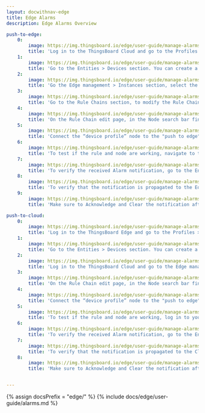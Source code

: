 ```yaml
---
layout: docwithnav-edge
title: Edge Alarms
description: Edge Alarms Overview

push-to-edge:
    0:
        image: https://img.thingsboard.io/edge/user-guide/manage-alarms/push-from-cloud-to-edge/0-device-profile-create-rule.png
        title: 'Log in to the ThingsBoard Cloud and go to the Profiles > Device profiles section to create or modify the Device profile. Select the appropriate Default rule chain. Then, configure the Alarm Rule.'
    1:
        image: https://img.thingsboard.io/edge/user-guide/manage-alarms/push-from-cloud-to-edge/1-assign-the-profile.png
        title: 'Go to the Entities > Devices section. You can create a new Device or edit the existing one. On the "Device details" page, assign newly created (or updated) Device profile to this Device. Click the “Apply changes” button.'
    2:
        image: https://img.thingsboard.io/edge/user-guide/manage-alarms/push-from-cloud-to-edge/2-assign-device-toEdge.png
        title: 'Go the Edge management > Instances section, select the “Manage devices” option and assign this device to the Edge instance.'
    3:
        image: https://img.thingsboard.io/edge/user-guide/manage-alarms/push-from-cloud-to-edge/3-rule-chain-section.png
        title: 'Go to the Rule Chains section, to modify the Rule Chain you have assigned to the Device profile.'
    4:
        image: https://img.thingsboard.io/edge/user-guide/manage-alarms/push-from-cloud-to-edge/4-push-node.png
        title: 'On the Rule Chain edit page, in the Node search bar find the "push to edge" node. It pushes messages from Cloud to Edge. Once message arrives to this node it will be converted into Edge event and saved to the local database. Drag and drop the node onto the Rule Chain sheet. Then, in the "Add rule node" pop-up window enter the node title and select the "Server attributes" option in the "Entity attributes scope" field. Click the "Add" button to proceed.'
    5:
        image: https://img.thingsboard.io/edge/user-guide/manage-alarms/push-from-cloud-to-edge/5-select-link-labels.png
        title: 'Connect the “device profile” node to the "push to edge" node and set the “Alarm Created”, “Alarm Updated”, “Alarm Severity Updated”, and “Alarm Cleared” link labels. Click the “Apply changes” button in the Rule Chain sheet.'
    6:
        image: https://img.thingsboard.io/edge/user-guide/manage-alarms/push-from-cloud-to-edge/6-telemetry.png
        title: 'To test if the rule and node are working, navigate to the Entities > Devices section, find your Device and open the "Device details" page. Click the "Check connectivity" button. Trigger the Alarm Rule by executing the corresponding command in the terminal.'
    7:
        image: https://img.thingsboard.io/edge/user-guide/manage-alarms/push-from-cloud-to-edge/7-verify-alarm-on-cloud.png
        title: 'To verify the received Alarm notification, go to the Entities > Devices section, open the "Device details" page and select the “Alarm” tab. You also can view the incoming Alarm notification in the Notification center.'
    8:
        image: https://img.thingsboard.io/edge/user-guide/manage-alarms/push-from-cloud-to-edge/8-verify-alarm-on-edge.png
        title: 'To verify that the notification is propagated to the Edge, log in to the Edge instance and go to the Entities > Devices section, open the "Device details" page and select the “Alarm” tab.'
    9:
        image: https://img.thingsboard.io/edge/user-guide/manage-alarms/push-from-cloud-to-edge/9-acknowledge-clear.png
        title: 'Make sure to Acknowledge and Clear the notification after you received it. You can do it on either the Cloud or the Edge. If the Uncleared Alarm exists, it will be updated, instead of being created.'

push-to-cloud:
    0:
        image: https://img.thingsboard.io/edge/user-guide/manage-alarms/push-from-edge-to-cloud/0-device-profile.png
        title: 'Log in to the ThingsBoard Edge and go to the Profiles > Device profiles section to create or edit the Device profile. Select the appropriate Default rule chain. Set the Alarm Rule.'
    1:
        image: https://img.thingsboard.io/edge/user-guide/manage-alarms/push-from-edge-to-cloud/1-assign-profile.png
        title: 'Go to the Entities > Devices section. You can create a new Device or edit the existing one. On the "Device details" page, assign newly created (or updated) Device profile to this Device. Click the “Apply changes” button.'
    2:
        image: https://img.thingsboard.io/edge/user-guide/manage-alarms/push-from-edge-to-cloud/2-rule-chain-template.png
        title: 'Log in to the ThingsBoard Cloud and go to the Edge management > Rule chain templates section to modify the Rule Chain you have assigned to the Device profile.'
    3:
        image: https://img.thingsboard.io/edge/user-guide/manage-alarms/push-from-edge-to-cloud/3-push-to-cloud-settings.png
        title: 'On the Rule Chain edit page, in the Node search bar find the "push to cloud" node. It pushes messages from Edge to Cloud. Once message arrives to this node it will be converted into Cloud event and saved to the local database. Drag and drop the node onto the Rule Chain sheet. Then, in the "Add rule node" pop-up window enter the node title and select the "Server attributes" option in the "Entity attributes scope" field. Click the "Add" button to proceed.'
    4:
        image: https://img.thingsboard.io/edge/user-guide/manage-alarms/push-from-edge-to-cloud/4-push-to-cloud-node.png
        title: 'Connect the “device profile” node to the "push to edge" node and set the “Alarm Created”, “Alarm Updated”, “Alarm Severity Updated”, and “Alarm Cleared” link labels. Click the “Apply changes” button in the Rule Chain sheet.'
    5:
        image: https://img.thingsboard.io/edge/user-guide/manage-alarms/push-from-edge-to-cloud/5-send-telemetry-command.png
        title: 'To test if the rule and node are working, log in to your Edge instance and navigate to the Entities > Devices section. Find your Device and open the "Device details" page. Click the "Check connectivity" button. Trigger the Alarm Rule by executing the corresponding command in the terminal.'
    6:
        image: https://img.thingsboard.io/edge/user-guide/manage-alarms/push-from-edge-to-cloud/6-check-alarm-on-edge.png
        title: 'To verify the received Alarm notification, go to the Entities > Devices section, open the "Device details" page and select the “Alarm” tab. You also can view the incoming Alarm notification in the Notification center.'
    7:
        image: https://img.thingsboard.io/edge/user-guide/manage-alarms/push-from-edge-to-cloud/7-check-alarm-on-cloud.png
        title: 'To verify that the notification is propagated to the Cloud, log in to the ThingsBoard Cloud (Server) and go to the Entities > Devices section, open the "device details" page and select the “Alarm” tab.'
    8:
        image: https://img.thingsboard.io/edge/user-guide/manage-alarms/push-from-edge-to-cloud/8-acknowledge-clear.png
        title: 'Make sure to Acknowledge and Clear the notification after you received it. You can do it on either the Cloud or the Edge. If the Uncleared Alarm exists, it will be updated, instead of being created.'


---
```


{% assign docsPrefix = "edge/" %}
{% include docs/edge/user-guide/alarms.md %}